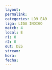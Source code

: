 ```yaml
---
layout: 
permalink: 
categories: LD9 EA9
liga: LIGA INDIGO
match: 4
local: E
r1: 0
r2: 0
out: DES
stream: 
hora: 
fecha:
---
```

